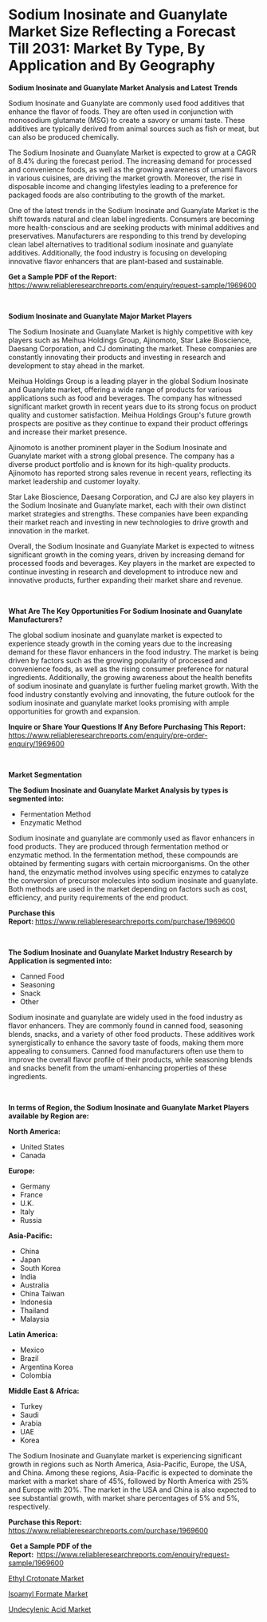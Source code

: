 <p><h1>Sodium Inosinate and Guanylate Market Size Reflecting a Forecast Till 2031: Market By Type, By Application and By Geography</h1></p><p><strong>Sodium Inosinate and Guanylate Market Analysis and Latest Trends</strong></p>
<p><p>Sodium Inosinate and Guanylate are commonly used food additives that enhance the flavor of foods. They are often used in conjunction with monosodium glutamate (MSG) to create a savory or umami taste. These additives are typically derived from animal sources such as fish or meat, but can also be produced chemically.</p><p>The Sodium Inosinate and Guanylate Market is expected to grow at a CAGR of 8.4% during the forecast period. The increasing demand for processed and convenience foods, as well as the growing awareness of umami flavors in various cuisines, are driving the market growth. Moreover, the rise in disposable income and changing lifestyles leading to a preference for packaged foods are also contributing to the growth of the market.</p><p>One of the latest trends in the Sodium Inosinate and Guanylate Market is the shift towards natural and clean label ingredients. Consumers are becoming more health-conscious and are seeking products with minimal additives and preservatives. Manufacturers are responding to this trend by developing clean label alternatives to traditional sodium inosinate and guanylate additives. Additionally, the food industry is focusing on developing innovative flavor enhancers that are plant-based and sustainable.</p></p>
<p><strong>Get a Sample PDF of the Report:&nbsp;</strong> <a href="https://www.reliableresearchreports.com/enquiry/request-sample/1969600">https://www.reliableresearchreports.com/enquiry/request-sample/1969600</a></p>
<p>&nbsp;</p>
<p><strong>Sodium Inosinate and Guanylate Major Market Players</strong></p>
<p><p>The Sodium Inosinate and Guanylate Market is highly competitive with key players such as Meihua Holdings Group, Ajinomoto, Star Lake Bioscience, Daesang Corporation, and CJ dominating the market. These companies are constantly innovating their products and investing in research and development to stay ahead in the market.</p><p>Meihua Holdings Group is a leading player in the global Sodium Inosinate and Guanylate market, offering a wide range of products for various applications such as food and beverages. The company has witnessed significant market growth in recent years due to its strong focus on product quality and customer satisfaction. Meihua Holdings Group's future growth prospects are positive as they continue to expand their product offerings and increase their market presence.</p><p>Ajinomoto is another prominent player in the Sodium Inosinate and Guanylate market with a strong global presence. The company has a diverse product portfolio and is known for its high-quality products. Ajinomoto has reported strong sales revenue in recent years, reflecting its market leadership and customer loyalty.</p><p>Star Lake Bioscience, Daesang Corporation, and CJ are also key players in the Sodium Inosinate and Guanylate market, each with their own distinct market strategies and strengths. These companies have been expanding their market reach and investing in new technologies to drive growth and innovation in the market.</p><p>Overall, the Sodium Inosinate and Guanylate Market is expected to witness significant growth in the coming years, driven by increasing demand for processed foods and beverages. Key players in the market are expected to continue investing in research and development to introduce new and innovative products, further expanding their market share and revenue.</p></p>
<p>&nbsp;</p>
<p><strong>What Are The Key Opportunities For Sodium Inosinate and Guanylate Manufacturers?</strong></p>
<p><p>The global sodium inosinate and guanylate market is expected to experience steady growth in the coming years due to the increasing demand for these flavor enhancers in the food industry. The market is being driven by factors such as the growing popularity of processed and convenience foods, as well as the rising consumer preference for natural ingredients. Additionally, the growing awareness about the health benefits of sodium inosinate and guanylate is further fueling market growth. With the food industry constantly evolving and innovating, the future outlook for the sodium inosinate and guanylate market looks promising with ample opportunities for growth and expansion.</p></p>
<p><strong>Inquire or Share Your Questions If Any Before Purchasing This Report:</strong> <a href="https://www.reliableresearchreports.com/enquiry/pre-order-enquiry/1969600">https://www.reliableresearchreports.com/enquiry/pre-order-enquiry/1969600</a></p>
<p>&nbsp;</p>
<p><strong>Market Segmentation</strong></p>
<p><strong>The Sodium Inosinate and Guanylate Market Analysis by types is segmented into:</strong></p>
<p><ul><li>Fermentation Method</li><li>Enzymatic Method</li></ul></p>
<p><p>Sodium inosinate and guanylate are commonly used as flavor enhancers in food products. They are produced through fermentation method or enzymatic method. In the fermentation method, these compounds are obtained by fermenting sugars with certain microorganisms. On the other hand, the enzymatic method involves using specific enzymes to catalyze the conversion of precursor molecules into sodium inosinate and guanylate. Both methods are used in the market depending on factors such as cost, efficiency, and purity requirements of the end product.</p></p>
<p><strong>Purchase this Report:&nbsp;</strong><a href="https://www.reliableresearchreports.com/purchase/1969600">https://www.reliableresearchreports.com/purchase/1969600</a></p>
<p>&nbsp;</p>
<p><strong>The Sodium Inosinate and Guanylate Market Industry Research by Application is segmented into:</strong></p>
<p><ul><li>Canned Food</li><li>Seasoning</li><li>Snack</li><li>Other</li></ul></p>
<p><p>Sodium inosinate and guanylate are widely used in the food industry as flavor enhancers. They are commonly found in canned food, seasoning blends, snacks, and a variety of other food products. These additives work synergistically to enhance the savory taste of foods, making them more appealing to consumers. Canned food manufacturers often use them to improve the overall flavor profile of their products, while seasoning blends and snacks benefit from the umami-enhancing properties of these ingredients.</p></p>
<p>&nbsp;</p>
<p><strong>In terms of Region, the Sodium Inosinate and Guanylate Market Players available by Region are:</strong></p>
<p>
    <p> <strong> North America: </strong>
        <ul>
            <li>United States</li>
            <li>Canada</li>
        </ul>
        </p> 
    <p> <strong> Europe: </strong>
        <ul>
            <li>Germany</li>
            <li>France</li>
            <li>U.K.</li>
            <li>Italy</li>
            <li>Russia</li>
        </ul>
        </p> 
    <p> <strong> Asia-Pacific: </strong>
        <ul>
            <li>China</li>
            <li>Japan</li>
            <li>South Korea</li>
            <li>India</li>
            <li>Australia</li>
            <li>China Taiwan</li>
            <li>Indonesia</li>
            <li>Thailand</li>
            <li>Malaysia</li>
        </ul>
        </p> 
    <p> <strong> Latin America: </strong>
        <ul>
            <li>Mexico</li>
            <li>Brazil</li>
            <li>Argentina Korea</li>
            <li>Colombia</li>
        </ul>
        </p> 
    <p> <strong> Middle East & Africa: </strong>
        <ul>
            <li>Turkey</li>
            <li>Saudi</li>
            <li>Arabia</li>
            <li>UAE</li>
            <li>Korea</li>
        </ul>
    </p>
    </p>
<p><p>The Sodium Inosinate and Guanylate market is experiencing significant growth in regions such as North America, Asia-Pacific, Europe, the USA, and China. Among these regions, Asia-Pacific is expected to dominate the market with a market share of 45%, followed by North America with 25% and Europe with 20%. The market in the USA and China is also expected to see substantial growth, with market share percentages of 5% and 5%, respectively.</p></p>
<p><strong>Purchase this Report: </strong><a href="https://www.reliableresearchreports.com/purchase/1969600">https://www.reliableresearchreports.com/purchase/1969600</a></p>
<p>&nbsp;<strong>Get a Sample PDF of the Report:&nbsp;&nbsp;</strong><a href="https://www.reliableresearchreports.com/enquiry/request-sample/1969600">https://www.reliableresearchreports.com/enquiry/request-sample/1969600</a></p>
<p><strong></strong></p>
<p><p><a href="https://github.com/dimitrishawkinswaynenp91rgz/Market-Research-Report-List-1/blob/main/ethyl-crotonate-market.md">Ethyl Crotonate Market</a></p><p><a href="https://github.com/changoleonlaverguenzanoexiste/Market-Research-Report-List-2/blob/main/isoamyl-formate-market.md">Isoamyl Formate Market</a></p><p><a href="https://github.com/danielneavesallisons03mba/Market-Research-Report-List-1/blob/main/undecylenic-acid-market.md">Undecylenic Acid Market</a></p></p>
